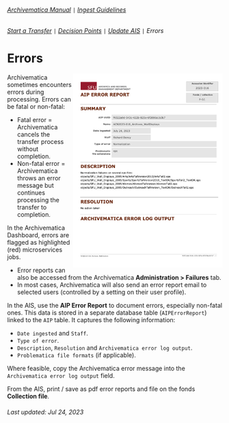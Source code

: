 ###### [Archivematica Manual](../README.md) `|` [Ingest Guidelines](overview.md)
###### [Start a Transfer](start-transfer.md) `|` [Decision Points](decision-points.md) `|` [Update AIS](update-ais.md) `|` Errors

# Errors
<img align="right" width="350" src="../images/aip-error-report.png">

Archivematica sometimes encounters errors during processing. Errors can be fatal or non-fatal:
- Fatal error = Archivematica cancels the transfer process without completion.
- Non-fatal error = Archivematica throws an error message but continues processing the transfer to completion.

In the Archivematica Dashboard, errors are flagged as highlighted (red) microservices jobs.
- Error reports can also be accessed from the Archivematica **Administration > Failures** tab.
- In most cases, Archivematica will also send an error report email to selected users (controlled by a setting on their user profile).

In the AIS, use the **AIP Error Report** to document errors, especially non-fatal ones. This data is stored in a separate database table (`AIPErrorReport`) linked to the `AIP` table. It captures the following information:
- `Date ingested` and `Staff`.
- `Type of error`.
- `Description`, `Resolution` and `Archivematica error log output`.
- `Problematica file formats` (if applicable).

Where feasible, copy the Archivematica error message into the `Archivematica error log output` field.

From the AIS, print / save as pdf error reports and file on the fonds **Collection file**. 

###### Last updated: Jul 24, 2023
